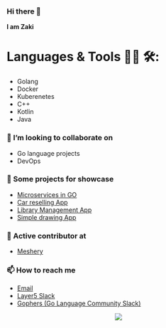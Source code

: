 

### Hi there 👋
**I am Zaki**

# Languages & Tools 👨‍💻 🛠:
 - Golang
 - Docker
 - Kuberenetes
 - C++
 - Kotlin
 - Java

### 👯 I’m looking to collaborate on
- Go language projects
- DevOps

### 🔭 Some projects for showcase
- [Microservices in GO](https://github.com/zakisk/microservice)
- [Car reselling App](https://github.com/zakisk/SalvageAuctionIndia)
- [Library Management App](https://github.com/zakisk/Library-Management-App)
- [Simple drawing App](https://github.com/zakisk/EdvoraApp)


### 👯 Active contributor at
- [Meshery](https://github.com/meshery/meshery)



### 📫 How to reach me
- [Email](mailto:zs84907@gmail.com)
- [Layer5 Slack](https://layer5io.slack.com/team/U04SGNKLGAJ)
- [Gophers (Go Language Community Slack)](https://gophers.slack.com/team/U053HC02MN0)


<p align="center" >  
  <a href="https://github.com/anuraghazra/github-readme-stats"> 
<img  src="https://github-readme-stats.vercel.app/api?username=zakisk&&show_icons=true&theme=gruvbox"/>
  </a>
</p>
